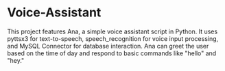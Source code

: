 # Voice-Assistant
This project features Ana, a simple voice assistant script in Python. It uses pyttsx3 for text-to-speech, speech_recognition for voice input processing, and MySQL Connector for database interaction. Ana can greet the user based on the time of day and respond to basic commands like "hello" and "hey."
